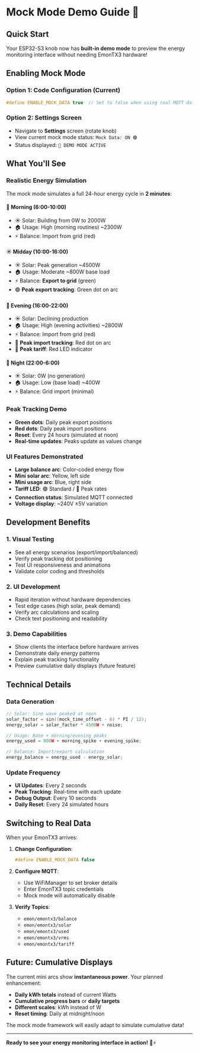 # Mock Mode Demo Guide 🎯

## Quick Start

Your ESP32-S3 knob now has **built-in demo mode** to preview the energy monitoring interface without needing EmonTX3 hardware!

## Enabling Mock Mode

### Option 1: Code Configuration (Current)
```cpp
#define ENABLE_MOCK_DATA true  // Set to false when using real MQTT data
```

### Option 2: Settings Screen
- Navigate to **Settings** screen (rotate knob)
- View current mock mode status: `Mock Data: ON 🟢`
- Status displayed: `🎯 DEMO MODE ACTIVE`

## What You'll See

### Realistic Energy Simulation
The mock mode simulates a full 24-hour energy cycle in **2 minutes**:

#### 🌅 Morning (6:00-10:00)
- ☀️ Solar: Building from 0W to 2000W
- 🏠 Usage: High (morning routines) ~2300W
- ⚡ Balance: Import from grid (red)

#### ☀️ Midday (10:00-16:00) 
- ☀️ Solar: Peak generation ~4500W
- 🏠 Usage: Moderate ~800W base load
- ⚡ Balance: **Export to grid** (green)
- 🟢 **Peak export tracking**: Green dot on arc

#### 🌅 Evening (16:00-22:00)
- ☀️ Solar: Declining production
- 🏠 Usage: High (evening activities) ~2800W
- ⚡ Balance: Import from grid (red)
- 🔴 **Peak import tracking**: Red dot on arc
- 🔴 **Peak tariff**: Red LED indicator

#### 🌙 Night (22:00-6:00)
- ☀️ Solar: 0W (no generation)
- 🏠 Usage: Low (base load) ~400W
- ⚡ Balance: Grid import (minimal)

### Peak Tracking Demo
- **Green dots**: Daily peak export positions
- **Red dots**: Daily peak import positions
- **Reset**: Every 24 hours (simulated at noon)
- **Real-time updates**: Peaks update as values change

### UI Features Demonstrated
- **Large balance arc**: Color-coded energy flow
- **Mini solar arc**: Yellow, left side
- **Mini usage arc**: Blue, right side
- **Tariff LED**: 🟢 Standard / 🔴 Peak rates
- **Connection status**: Simulated MQTT connected
- **Voltage display**: ~240V ±5V variation

## Development Benefits

### 1. Visual Testing
- See all energy scenarios (export/import/balanced)
- Verify peak tracking dot positioning
- Test UI responsiveness and animations
- Validate color coding and thresholds

### 2. UI Development
- Rapid iteration without hardware dependencies
- Test edge cases (high solar, peak demand)
- Verify arc calculations and scaling
- Check text positioning and readability

### 3. Demo Capabilities
- Show clients the interface before hardware arrives
- Demonstrate daily energy patterns
- Explain peak tracking functionality
- Preview cumulative daily displays (future feature)

## Technical Details

### Data Generation
```cpp
// Solar: Sine wave peaked at noon
solar_factor = sin((mock_time_offset - 6) * PI / 12);
energy_solar = solar_factor * 4500W + noise;

// Usage: Base + morning/evening peaks
energy_used = 800W + morning_spike + evening_spike;

// Balance: Import/export calculation
energy_balance = energy_used - energy_solar;
```

### Update Frequency
- **UI Updates**: Every 2 seconds
- **Peak Tracking**: Real-time with each update
- **Debug Output**: Every 10 seconds
- **Daily Reset**: Every 24 simulated hours

## Switching to Real Data

When your EmonTX3 arrives:

1. **Change Configuration**:
   ```cpp
   #define ENABLE_MOCK_DATA false
   ```

2. **Configure MQTT**:
   - Use WiFiManager to set broker details
   - Enter EmonTX3 topic credentials
   - Mock mode will automatically disable

3. **Verify Topics**:
   - `emon/emontx3/balance`
   - `emon/emontx3/solar`
   - `emon/emontx3/used`
   - `emon/emontx3/vrms`
   - `emon/emontx3/tariff`

## Future: Cumulative Displays

The current mini arcs show **instantaneous power**. Your planned enhancement:

- **Daily kWh totals** instead of current Watts
- **Cumulative progress bars** or **daily targets**
- **Different scales**: kWh instead of W
- **Reset timing**: Daily at midnight/noon

The mock mode framework will easily adapt to simulate cumulative data!

---

**Ready to see your energy monitoring interface in action!** 🚀⚡
